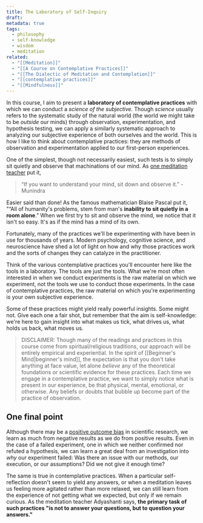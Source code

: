 ```yaml
---
title: The Laboratory of Self-Inquiry
draft: 
metadata: true
tags:
  - philosophy
  - self-knowledge
  - wisdom
  - meditation
related:
  - "[[Meditation]]"
  - "[[A Course on Contemplative Practices]]"
  - "[[The Dialectic of Meditation and Contemplation]]"
  - "[[contemplative practices]]"
  - "[[Mindfulness]]"
---
```


In this course, I aim to present a **laboratory of contemplative practices** with which we can conduct a *science of the subjective.* Though *science* usually refers to the systematic study of the natural world (the world we might take to be *outside* our minds) through observation, experimentation, and hypothesis testing, we can apply a similarly systematic approach to analyzing our subjective experience of both ourselves and the world. This is how I like to think about contemplative practices: they are methods of observation and experimentation applied to our first-person experiences. 

One of the simplest, though not necessarily easiest, such tests is to simply sit quietly and observe that machinations of our mind. As [one meditation teacher](https://www.buddhistinquiry.org/article/a-simple-turning-in-place-forty-years-in-the-dharma/) put it, 

> “If you want to understand your mind, sit down and observe it.” - Munindra

Easier said than done! As the famous mathematician Blaise Pascal put it, "“All of humanity's problems, stem from man's **inability to sit quietly in a room alone**.” When we first try to sit and observe the mind, we notice that it isn't so easy. It's as if the mind has a mind of its own. 

Fortunately, many of the practices we'll be experimenting with have been in use for thousands of years. Modern psychology, cognitive science, and neuroscience have shed a lot of light on how and why those practices work and the sorts of changes they can catalyze in the practitioner. 

Think of the various contemplative practices you'll encounter here like the tools in a laboratory. The tools are just the tools. What we're most often interested in when we conduct experiments is the raw material on which we experiment, not the tools we use to conduct those experiments. In the case of contemplative practices, the raw material on which you're experimenting is your own subjective experience. 

Some of these practices might yield really powerful insights. Some might not. Give each one a fair shot, but remember that the aim is self-knowledge: we're here to gain insight into what makes us tick, what drives us, what holds us back, what moves us. 

> DISCLAIMER: Though many of the readings and practices in this course come from spiritual/religious traditions, our approach will be entirely empirical and experiential. In the spirit of [[Beginner's Mind|beginner's mind]], the expectation is that you don't take anything at face value, let alone *believe* any of the theoretical foundations or scientific evidence for these practices. Each time we engage in a contemplative practice, we want to simply notice what is present in our experience, be that physical, mental, emotional, or otherwise. Any beliefs or doubts that bubble up become part of the practice of observation.

## One final point
Although there may be a [positive outcome bias](https://www.ncbi.nlm.nih.gov/pmc/articles/PMC5696751/) in scientific research, we learn as much from negative results as we do from positive results. Even in the case of a failed experiment, one in which we neither confirmed nor refuted a hypothesis, we can learn a great deal from an investigation into *why* our experiment failed: Was there an issue with our methods, our execution, or our assumptions? Did we not give it enough time? 

The same is true in contemplative practices. When a particular self-reflection doesn't seem to yield any answers, or when a meditation leaves us feeling more agitated rather than more relaxed, we can still learn from the experience of not getting what we expected, but only if we remain curious. As the meditation teacher Adyashanti says, **the primary task of such practices "is not to answer your questions, but to question your answers."**

